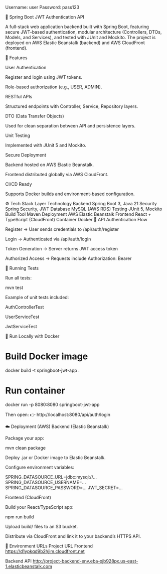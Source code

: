 Username: user
Password: pass123

🧩 Spring Boot JWT Authentication API

A full-stack web application backend built with Spring Boot, featuring secure JWT-based authentication, modular architecture (Controllers, DTOs, Models, and Services), and tested with JUnit and Mockito.
The project is deployed on AWS Elastic Beanstalk (backend) and AWS CloudFront (frontend).

🚀 Features

User Authentication

Register and login using JWT tokens.

Role-based authorization (e.g., USER, ADMIN).

RESTful APIs

Structured endpoints with Controller, Service, Repository layers.

DTO (Data Transfer Objects)

Used for clean separation between API and persistence layers.

Unit Testing

Implemented with JUnit 5 and Mockito.

Secure Deployment

Backend hosted on AWS Elastic Beanstalk.

Frontend distributed globally via AWS CloudFront.

CI/CD Ready

Supports Docker builds and environment-based configuration.

⚙️ Tech Stack
Layer	Technology
Backend	Spring Boot 3, Java 21
Security	Spring Security, JWT
Database	MySQL (AWS RDS)
Testing	JUnit 5, Mockito
Build Tool	Maven
Deployment	AWS Elastic Beanstalk
Frontend	React + TypeScript (CloudFront)
Container	Docker
🔑 API Authentication Flow

Register → User sends credentials to /api/auth/register

Login → Authenticated via /api/auth/login

Token Generation → Server returns JWT access token

Authorized Access → Requests include Authorization: Bearer <token>

🧪 Running Tests

Run all tests:

mvn test


Example of unit tests included:

AuthControllerTest

UserServiceTest

JwtServiceTest

🐳 Run Locally with Docker
# Build Docker image
docker build -t springboot-jwt-app .

# Run container
docker run -p 8080:8080 springboot-jwt-app


Then open:
👉 http://localhost:8080/api/auth/login

☁️ Deployment (AWS)
Backend (Elastic Beanstalk)

Package your app:

mvn clean package


Deploy .jar or Docker image to Elastic Beanstalk.

Configure environment variables:

SPRING_DATASOURCE_URL=jdbc:mysql://...
SPRING_DATASOURCE_USERNAME=...
SPRING_DATASOURCE_PASSWORD=...
JWT_SECRET=...

Frontend (CloudFront)

Build your React/TypeScript app:

npm run build


Upload build/ files to an S3 bucket.

Distribute via CloudFront and link it to your backend’s HTTPS API.

🔗 Environment URLs
Project	URL
Frontend https://d1ypkqd9b2hjim.cloudfront.net

Backend API	http://project-backend-env.eba-xjb928px.us-east-1.elasticbeanstalk.com
